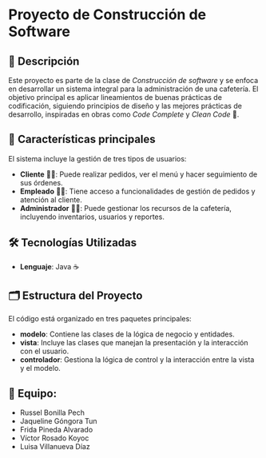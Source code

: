 # Proyecto de Construcción de Software

## 📝 Descripción
Este proyecto es parte de la clase de *Construcción de software* y se enfoca en desarrollar un sistema integral para la administración de una cafetería. El objetivo principal es aplicar lineamientos de buenas prácticas de codificación, siguiendo principios de diseño y las mejores prácticas de desarrollo, inspiradas en obras como *Code Complete* y *Clean Code* 📗.

## 🌟 Características principales
El sistema incluye la gestión de tres tipos de usuarios:
- **Cliente** 🧑‍💼: Puede realizar pedidos, ver el menú y hacer seguimiento de sus órdenes.
- **Empleado** 👨‍🍳: Tiene acceso a funcionalidades de gestión de pedidos y atención al cliente.
- **Administrador** 🧑‍💻: Puede gestionar los recursos de la cafetería, incluyendo inventarios, usuarios y reportes.

## 🛠️ Tecnologías Utilizadas
- **Lenguaje**: Java ☕

## 🗂️ Estructura del Proyecto
El código está organizado en tres paquetes principales:
- **modelo**: Contiene las clases de la lógica de negocio y entidades.
- **vista**: Incluye las clases que manejan la presentación y la interacción con el usuario.
- **controlador**: Gestiona la lógica de control y la interacción entre la vista y el modelo.


## 🤝 Equipo:
- Russel Bonilla Pech
- Jaqueline Góngora Tun
- Frida Pineda Alvarado
- Víctor Rosado Koyoc
- Luisa Villanueva Díaz





